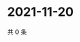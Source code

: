 # 2021-11-20

共 0 条

<!-- BEGIN WEIBO -->
<!-- 最后更新时间 Sat Nov 20 2021 01:19:08 GMT+0800 (China Standard Time) -->

<!-- END WEIBO -->

